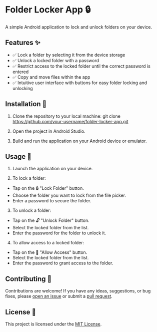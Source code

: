 
# Folder Locker App 🔒

A simple Android application to lock and unlock folders on your device.

## Features ✨

- ✅ Lock a folder by selecting it from the device storage
- ✅ Unlock a locked folder with a password
- ✅ Restrict access to the locked folder until the correct password is entered
- ✅ Copy and move files within the app
- ✅ Intuitive user interface with buttons for easy folder locking and unlocking

## Installation 🚀

1. Clone the repository to your local machine:
  git clone https://github.com/your-username/folder-locker-app.git

2. Open the project in Android Studio.

3. Build and run the application on your Android device or emulator.

## Usage 📖

1. Launch the application on your device.

2. To lock a folder:
- Tap on the 🔒 "Lock Folder" button.
- Choose the folder you want to lock from the file picker.
- Enter a password to secure the folder.

3. To unlock a folder:
- Tap on the 🔓 "Unlock Folder" button.
- Select the locked folder from the list.
- Enter the password for the folder to unlock it.

4. To allow access to a locked folder:
- Tap on the 🚪 "Allow Access" button.
- Select the locked folder from the list.
- Enter the password to grant access to the folder.

## Contributing 🤝

Contributions are welcome! If you have any ideas, suggestions, or bug fixes, please [open an issue](https://github.com/your-username/folder-locker-app/issues) or submit a [pull request](https://github.com/your-username/folder-locker-app/pulls).

## License 📄

This project is licensed under the [MIT License](LICENSE).

